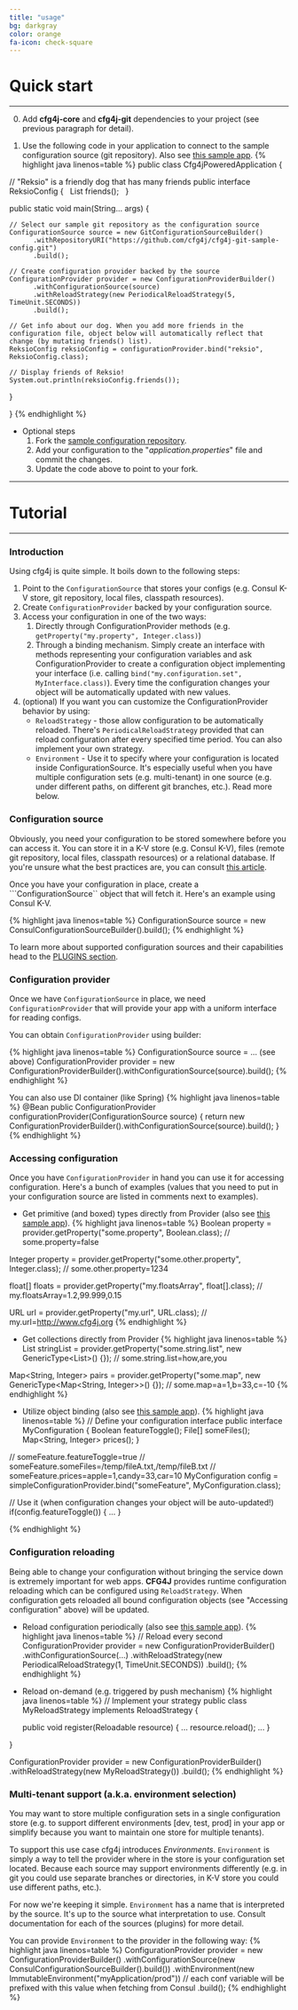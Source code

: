 ```yaml
---
title: "usage"
bg: darkgray
color: orange
fa-icon: check-square
---
```


# Quick start
-------------------------
0. Add **cfg4j-core** and **cfg4j-git** dependencies to your project (see previous paragraph for detail).

1. Use the following code in your application to connect to the sample configuration source (git repository).
Also see [this sample app](https://github.com/cfg4j/cfg4j-sample-apps/tree/master/git-bind).
{% highlight java linenos=table %}
public class Cfg4jPoweredApplication {

  // "Reksio" is a friendly dog that has many friends
  public interface ReksioConfig {  
    List<String> friends();  
  }

  public static void main(String... args) {
  
    // Select our sample git repository as the configuration source
    ConfigurationSource source = new GitConfigurationSourceBuilder()
          .withRepositoryURI("https://github.com/cfg4j/cfg4j-git-sample-config.git")
          .build();
          
    // Create configuration provider backed by the source
    ConfigurationProvider provider = new ConfigurationProviderBuilder()
          .withConfigurationSource(source)
          .withReloadStrategy(new PeriodicalReloadStrategy(5, TimeUnit.SECONDS))
          .build();
    
    // Get info about our dog. When you add more friends in the configuration file, object below will automatically reflect that change (by mutating friends() list).
    ReksioConfig reksioConfig = configurationProvider.bind("reksio", ReksioConfig.class);
    
    // Display friends of Reksio!
    System.out.println(reksioConfig.friends());
  }

}
{% endhighlight %}

* Optional steps
    1. Fork the [sample configuration repository](https://github.com/cfg4j/cfg4j-git-sample-config).
    2. Add your configuration to the "*application.properties*" file and commit the changes.
    3. Update the code above to point to your fork.


-------------------------

# Tutorial
-------------------------

### Introduction
Using cfg4j is quite simple. It boils down to the following steps:

1. Point to the ```ConfigurationSource``` that stores your configs (e.g. Consul K-V store, git repository, local files, classpath resources).
2. Create ```ConfigurationProvider``` backed by your configuration source.
3. Access your configuration in one of the two ways:
    1. Directly through ConfigurationProvider methods (e.g. ```getProperty("my.property", Integer.class)```)
    2. Through a binding mechanism. Simply create an interface with methods representing your configuration variables
       and ask ConfigurationProvider to create a configuration object implementing your interface
       (i.e. calling ```bind("my.configuration.set", MyInterface.class)```). Every time the configuration changes
       your object will be automatically updated with new values.
4. (optional) If you want you can customize the ConfigurationProvider behavior by using:
    * ```ReloadStrategy``` - those allow configuration to be automatically reloaded. There's ```PeriodicalReloadStrategy``` provided
        that can reload configuration after every specified time period. You can also implement your own strategy.
    * ```Environment``` - Use it to specify where your configuration is located inside ConfigurationSource. It's especially useful
        when you have multiple configuration sets (e.g. multi-tenant) in one source (e.g. under different paths, on
        different git branches, etc.). Read more below.

### Configuration source
Obviously, you need your configuration to be stored somewhere before you can access it. You can store it in a K-V store (e.g. Consul K-V),
files (remote git repository, local files, classpath resources) or a relational database. If you're unsure what the best practices are,
you can consult [this article]().

Once you have your configuration in place, create a ```ConfigurationSource`` object that will fetch it. Here's an example using Consul K-V.

{% highlight java linenos=table %}
ConfigurationSource source = new ConsulConfigurationSourceBuilder().build();
{% endhighlight %}

To learn more about supported configuration sources and their capabilities head to the [PLUGINS section](#plugins).

### Configuration provider
Once we have ```ConfigurationSource``` in place, we need ```ConfigurationProvider``` that will provide your app with a uniform interface
for reading configs.

You can obtain ```ConfigurationProvider``` using builder:

{% highlight java linenos=table %}
ConfigurationSource source = ... (see above)
ConfigurationProvider provider = new ConfigurationProviderBuilder().withConfigurationSource(source).build();
{% endhighlight %}

You can also use DI container (like Spring)
{% highlight java linenos=table %}
@Bean
public ConfigurationProvider configurationProvider(ConfigurationSource source) {
  return new ConfigurationProviderBuilder().withConfigurationSource(source).build();
}
{% endhighlight %}

### Accessing configuration
Once you have ```ConfigurationProvider``` in hand you can use it for accessing configuration. Here's a bunch of examples (values that you need
to put in your configuration source are listed in comments next to examples).

* Get primitive (and boxed) types directly from Provider (also see [this sample app](https://github.com/cfg4j/cfg4j-sample-apps/tree/master/git-simple)).
{% highlight java linenos=table %}
Boolean property = provider.getProperty("some.property", Boolean.class); // some.property=false

Integer property = provider.getProperty("some.other.property", Integer.class); // some.other.property=1234

float[] floats = provider.getProperty("my.floatsArray", float[].class); // my.floatsArray=1.2,99.999,0.15

URL url = provider.getProperty("my.url", URL.class); // my.url=http://www.cfg4j.org
{% endhighlight %}

* Get collections directly from Provider
{% highlight java linenos=table %}
List<String> stringList = provider.getProperty("some.string.list", new GenericType<List<String>>() {}); // some.string.list=how,are,you

Map<String, Integer> pairs = provider.getProperty("some.map", new GenericType<Map<String, Integer>>() {}); // some.map=a=1,b=33,c=-10
{% endhighlight %}

* Utilize object binding (also see [this sample app](https://github.com/cfg4j/cfg4j-sample-apps/tree/master/git-bind)).
{% highlight java linenos=table %}
// Define your configuration interface
public interface MyConfiguration {
  Boolean featureToggle();
  File[] someFiles();
  Map<String, Integer> prices();
}

// someFeature.featureToggle=true
// someFeature.someFiles=/temp/fileA.txt,/temp/fileB.txt
// someFeature.prices=apple=1,candy=33,car=10
MyConfiguration config = simpleConfigurationProvider.bind("someFeature", MyConfiguration.class);

// Use it (when configuration changes your object will be auto-updated!)
if(config.featureToggle()) {
  ...
}

{% endhighlight %}


### Configuration reloading
Being able to change your configuration without bringing the service down is extremely important for web apps. **CFG4J** provides
runtime configuration reloading which can be configured using ```ReloadStrategy```. When configuration gets
reloaded all bound configuration objects (see "Accessing configuration" above) will be updated.

* Reload configuration periodically (also see [this sample app](https://github.com/cfg4j/cfg4j-sample-apps/tree/master/git-simple)).
{% highlight java linenos=table %}
// Reload every second
ConfigurationProvider provider = new ConfigurationProviderBuilder()
        .withConfigurationSource(...)
        .withReloadStrategy(new PeriodicalReloadStrategy(1, TimeUnit.SECONDS))
        .build();
{% endhighlight %}

* Reload on-demand (e.g. triggered by push mechanism)
{% highlight java linenos=table %}
// Implement your strategy
public class MyReloadStrategy implements ReloadStrategy {

  public void register(Reloadable resource) {
      ...
      resource.reload();
      ...
  }

}

ConfigurationProvider provider = new ConfigurationProviderBuilder()
        .withReloadStrategy(new MyReloadStrategy())
        .build();
{% endhighlight %}

### Multi-tenant support (a.k.a. environment selection)
You may want to store multiple configuration sets in a single configuration store (e.g. to support different environments [dev, test, prod] 
in your app or simplify because you want to maintain one store for multiple tenants).

To support this use case cfg4j introduces *Environments*. ```Environment``` is simply a way to tell the provider where in the store is your
configuration set located. Because each source may support environments differently (e.g. in git you could use separate branches or directories,
in K-V store you could use different paths, etc.).

For now we're keeping it simple. ```Environment``` has a name that is interpreted by the source. It's up to the source what interpretation
to use. Consult documentation for each of the sources (plugins) for more detail.

You can provide ```Environment``` to the provider in the following way:
{% highlight java linenos=table %}
ConfigurationProvider provider = new ConfigurationProviderBuilder()
        .withConfigurationSource(new ConsulConfigurationSourceBuilder().build())
        .withEnvironment(new ImmutableEnvironment("myApplication/prod"))  // each conf variable will be prefixed with this value when fetching from Consul
        .build();
{% endhighlight %}